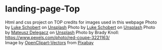 # landing-page-Top
Html and css project on TOP
credits for images used in this webpage
Photo by <a href="https://unsplash.com/@luke_schobert?utm_content=creditCopyText&utm_medium=referral&utm_source=unsplash">Luke Schobert</a> on <a href="https://unsplash.com/photos/a-red-mercedes-benz-benz-benz-benz-benz-benz-benz-benz-benz-benz-benz-benz-benz--Pt97OtdYWY?utm_content=creditCopyText&utm_medium=referral&utm_source=unsplash">Unsplash</a>
Photo by <a href="https://unsplash.com/@luke_schobert?utm_content=creditCopyText&utm_medium=referral&utm_source=unsplash">Luke Schobert</a> on <a href="https://unsplash.com/photos/a-red-mercedes-benz-benz-benz-benz-benz-benz-benz-benz-benz-benz-benz-benz-benz--Pt97OtdYWY?utm_content=creditCopyText&utm_medium=referral&utm_source=unsplash">Unsplash</a>
Photo by <a href="https://unsplash.com/@21w8y?utm_content=creditCopyText&utm_medium=referral&utm_source=unsplash">Mateusz Delegacz</a> on <a href="https://unsplash.com/photos/red-coupe-during-daytime-1Ah8CAwk3vM?utm_content=creditCopyText&utm_medium=referral&utm_source=unsplash">Unsplash</a>
Photo by Brady Knoll: https://www.pexels.com/photo/red-coupe-3221163/  
Image by <a href="https://pixabay.com/users/openclipart-vectors-30363/?utm_source=link-attribution&utm_medium=referral&utm_campaign=image&utm_content=146524">OpenClipart-Vectors</a> from <a href="https://pixabay.com//?utm_source=link-attribution&utm_medium=referral&utm_campaign=image&utm_content=146524">Pixabay</a>